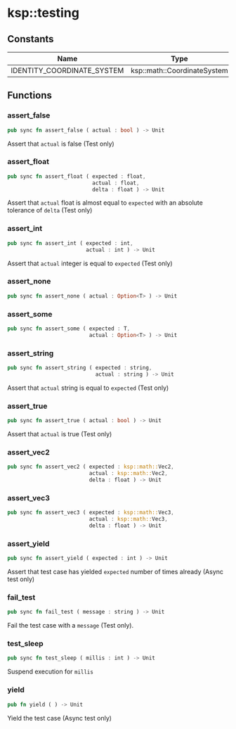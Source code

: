 # ksp::testing



## Constants

Name | Type | Description
--- | --- | ---
IDENTITY_COORDINATE_SYSTEM | ksp::math::CoordinateSystem | 


## Functions


### assert_false

```rust
pub sync fn assert_false ( actual : bool ) -> Unit
```

Assert that `actual` is false (Test only)


### assert_float

```rust
pub sync fn assert_float ( expected : float,
                           actual : float,
                           delta : float ) -> Unit
```

Assert that `actual` float is almost equal to `expected` with an absolute tolerance of `delta` (Test only)


### assert_int

```rust
pub sync fn assert_int ( expected : int,
                         actual : int ) -> Unit
```

Assert that `actual` integer is equal to `expected` (Test only)


### assert_none

```rust
pub sync fn assert_none ( actual : Option<T> ) -> Unit
```



### assert_some

```rust
pub sync fn assert_some ( expected : T,
                          actual : Option<T> ) -> Unit
```



### assert_string

```rust
pub sync fn assert_string ( expected : string,
                            actual : string ) -> Unit
```

Assert that `actual` string is equal to `expected` (Test only)


### assert_true

```rust
pub sync fn assert_true ( actual : bool ) -> Unit
```

Assert that `actual` is true (Test only)


### assert_vec2

```rust
pub sync fn assert_vec2 ( expected : ksp::math::Vec2,
                          actual : ksp::math::Vec2,
                          delta : float ) -> Unit
```



### assert_vec3

```rust
pub sync fn assert_vec3 ( expected : ksp::math::Vec3,
                          actual : ksp::math::Vec3,
                          delta : float ) -> Unit
```



### assert_yield

```rust
pub sync fn assert_yield ( expected : int ) -> Unit
```

Assert that test case has yielded `expected` number of times already (Async test only)


### fail_test

```rust
pub sync fn fail_test ( message : string ) -> Unit
```

Fail the test case with a `message` (Test only).


### test_sleep

```rust
pub sync fn test_sleep ( millis : int ) -> Unit
```

Suspend execution for `millis`


### yield

```rust
pub fn yield ( ) -> Unit
```

Yield the test case (Async test only)

